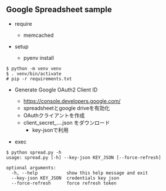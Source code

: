 ## Google Spreadsheet sample

- require
  - memcached

- setup
  - pyenv install
```
$ python -m venv venv
$ . venv/bin/activate
# pip -r requirements.txt
```
  - Generate Google OAuth2 Client ID
    - https://console.developers.google.com/
    - spreadsheetとgoogle driveを有効化
    - OAuthクライアントを作成
    - client_secret_....json をダウンロード
      - key-jsonで利用

- exec
```
$ python spread.py -h
usage: spread.py [-h] --key-json KEY_JSON [--force-refresh]

optional arguments:
  -h, --help           show this help message and exit
  --key-json KEY_JSON  credentials key json
  --force-refresh      force refresh token
```
